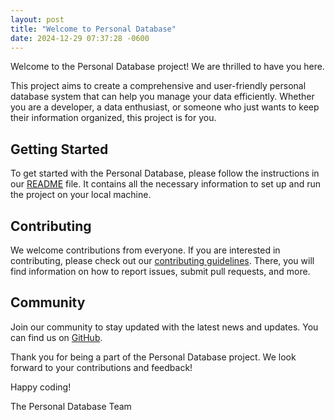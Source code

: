 ```yaml
---
layout: post
title: "Welcome to Personal Database"
date: 2024-12-29 07:37:28 -0600
---
```


Welcome to the Personal Database project! We are thrilled to have you here.

This project aims to create a comprehensive and user-friendly personal database system that can help you manage your data efficiently. Whether you are a developer, a data enthusiast, or someone who just wants to keep their information organized, this project is for you.

## Getting Started

To get started with the Personal Database, please follow the instructions in our [README](https://github.com/luizbag/personal-database/blob/main/README.md) file. It contains all the necessary information to set up and run the project on your local machine.

## Contributing

We welcome contributions from everyone. If you are interested in contributing, please check out our [contributing guidelines](../CONTRIBUTING.md). There, you will find information on how to report issues, submit pull requests, and more.

## Community

Join our community to stay updated with the latest news and updates. You can find us on [GitHub](https://github.com/your-repo/personal-database).

Thank you for being a part of the Personal Database project. We look forward to your contributions and feedback!

Happy coding!

The Personal Database Team
